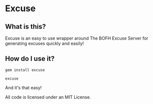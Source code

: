 # Excuse

## What is this?

Excuse is an easy to use wrapper around The BOFH Excuse Server for generating excuses quickly and easily!

## How do I use it?

`gem install excuse`

`excuse`

And it's that easy!

All code is licensed under an MIT License.